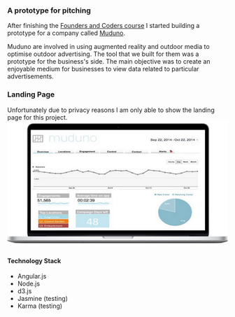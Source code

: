 ### A prototype for pitching

After finishing the [Founders and Coders course](http://www.foundersandcoders.com/) I started building a prototype for a company called [Muduno](http://www.muduno.com/).

Muduno are involved in using augmented reality and outdoor media to optimise outdoor advertising. The tool that we built for them was a prototype for the business's side. The main objective was to create an enjoyable medium for businesses to view data related to particular advertisements.

### Landing Page

Unfortunately due to privacy reasons I am only able to show the landing page for this project.
![](muduno.png)


#### Technology Stack
- Angular.js
- Node.js
- d3.js
- Jasmine (testing)
- Karma (testing)
